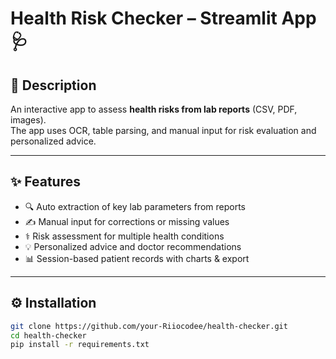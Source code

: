 # Health Risk Checker – Streamlit App 🩺

## 📌 Description
An interactive app to assess **health risks from lab reports** (CSV, PDF, images).  
The app uses OCR, table parsing, and manual input for risk evaluation and personalized advice.

---

## ✨ Features
- 🔍 Auto extraction of key lab parameters from reports  
- ✍️ Manual input for corrections or missing values  
- ⚕️ Risk assessment for multiple health conditions  
- 💡 Personalized advice and doctor recommendations  
- 📊 Session-based patient records with charts & export  

---

## ⚙️ Installation
```bash
git clone https://github.com/your-Riiocodee/health-checker.git
cd health-checker
pip install -r requirements.txt
